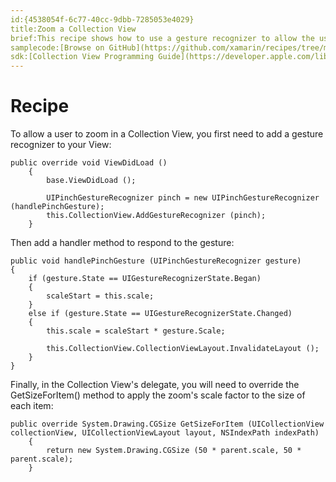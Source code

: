 ```yaml
---
id:{4538054f-6c77-40cc-9dbb-7285053e4029}  
title:Zoom a Collection View  
brief:This recipe shows how to use a gesture recognizer to allow the user to zoom in a Collection View.  
samplecode:[Browse on GitHub](https://github.com/xamarin/recipes/tree/master/ios/content_controls/collection_view/collection_view_zoom)  
sdk:[Collection View Programming Guide](https://developer.apple.com/library/ios/documentation/WindowsViews/Conceptual/CollectionViewPGforIOS/Introduction/Introduction.html)  
---
```


<a name="Recipe" class="injected"></a>


# Recipe

To allow a user to zoom in a Collection View, you first need to add a gesture
	recognizer to your View:

```
public override void ViewDidLoad ()
	{
		base.ViewDidLoad ();

		UIPinchGestureRecognizer pinch = new UIPinchGestureRecognizer (handlePinchGesture);
		this.CollectionView.AddGestureRecognizer (pinch);
	}
```

Then add a handler method to respond to the gesture:

```
public void handlePinchGesture (UIPinchGestureRecognizer gesture)
{
	if (gesture.State == UIGestureRecognizerState.Began)
	{
		scaleStart = this.scale;
	}
	else if (gesture.State == UIGestureRecognizerState.Changed)
	{
		this.scale = scaleStart * gesture.Scale;

		this.CollectionView.CollectionViewLayout.InvalidateLayout ();
	}
}
```

Finally, in the Collection View's delegate, you will need to override
	the GetSizeForItem() method to apply the zoom's scale factor to the size of each item:

```
public override System.Drawing.CGSize GetSizeForItem (UICollectionView collectionView, UICollectionViewLayout layout, NSIndexPath indexPath)
	{
		return new System.Drawing.CGSize (50 * parent.scale, 50 * parent.scale);
	}
```
